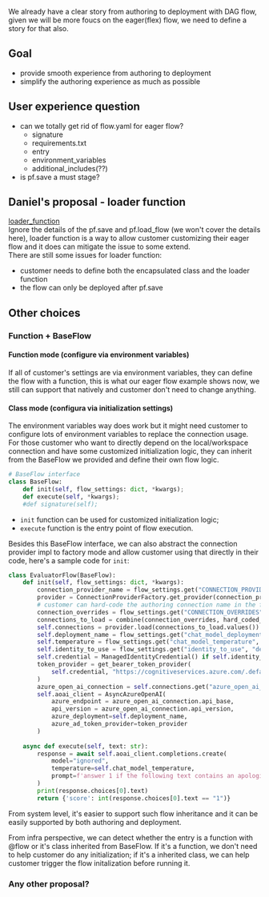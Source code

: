 We already have a clear story from authoring to deployment with DAG flow, given we will be more foucs on the eager(flex) flow, we need to define a story for that also.
## Goal
- provide smooth experience from authoring to deployment
- simplify the authoring experience as much as possible

## User experience question
- can we totally get rid of flow.yaml for eager flow?
  - signature
  - requirements.txt
  - entry
  - environment_variables
  - additional_includes(??)
- is pf.save a must stage?


## Daniel's proposal - loader function
[loader_function](https://github.com/Azure/azureml_run_specification/blob/users/anksing/evaluator_flow_asset/specs/simplified-sdk/evaluator/save_load_promptflow.md)   
Ignore the details of the pf.save and pf.load_flow (we won't cover the details here), loader function is a way to allow customer customizing their eager flow and it does can mitigate the issue to some extend.   
There are still some issues for loader function:
- customer needs to define both the encapsulated class and the loader function
- the flow can only be deployed after pf.save

## Other choices

### Function + BaseFlow

#### Function mode (configure via environment variables)
If all of customer's settings are via environment variables, they can define the flow with a function, this is what our eager flow example shows now, we still can support that natively and customer don't need to change anything.

#### Class mode (configura via initialization settings)
The environment variables way does work but it might need customer to configure lots of environment variables to replace the connection usage. For those customer who want to directly depend on the local/workspace connection and have some customized initialization logic, they can inherit from the BaseFlow we provided and define their own flow logic.

```python
# BaseFlow interface
class BaseFlow:
    def init(self, flow_settings: dict, *kwargs);
    def execute(self, *kwargs);
    #def signature(self);
```
- `init` function can be used for customized initialization logic; 
- `execute` function is the entry point of flow execution.

Besides this BaseFlow interface, we can also abstract the connection provider impl to factory mode and allow customer using that directly in their code, here's a sample code for `init`:
```python
class EvaluatorFlow(BaseFlow):
    def init(self, flow_settings: dict, *kwargs):
        connection_provider_name = flow_settings.get("CONNECTION_PROVIDER") # provider can also be system configuration
        provider = ConnectionProviderFactory.get_provider(connection_provier_name)
        # customer can hard-code the authoring connection name in the flow implementation and override that on demand
        connection_overrides = flow_settings.get("CONNECTION_OVERRIDES")
        connections_to_load = combine(connection_overrides, hard_coded_connections) # dict, key is
        self.connections = provider.load(connections_to_load.values())
        self.deployment_name = flow_settings.get("chat_model_deployment_name", "gpt-35-turbo")
        self.temperature = flow_settings.get("chat_model_temperature", 0.7)
        self.identity_to_use = flow_settings.get("identity_to_use", "default")
        self.credential = ManagedIdentityCredential() if self.identity_to_user == "managed" else DefaultAzureCredential()
        token_provider = get_bearer_token_provider(
            self.credential, "https://cognitiveservices.azure.com/.default"
        )
        azure_open_ai_connection = self.connections.get("azure_open_ai_connection")
        self.aoai_client = AsyncAzureOpenAI(
            azure_endpoint = azure_open_ai_connection.api_base,
            api_version = azure_open_ai_connection.api_version,
            azure_deployment=self.deployment_name,
            azure_ad_token_provider=token_provider
        )
    
    async def execute(self, text: str):
        response = await self.aoai_client.completions.create(
            model="ignored",
            temperature=self.chat_model_temperature,
            prompt=f'answer 1 if the following text contains an apologie, answer 0 if it does not contain an apology\n{text}'    
        )
        print(response.choices[0].text)
        return {'score': int(response.choices[0].text == "1")}
```

From system level, it's easier to support such flow inheritance and it can be easily supported by both authoring and deployment.

From infra perspective, we can detect whether the entry is a function with @flow or it's class inherited from BaseFlow. If it's a function, we don't need to help customer do any initialization; if it's a inherited class, we can help customer trigger the flow initalization before running it.

### Any other proposal?



